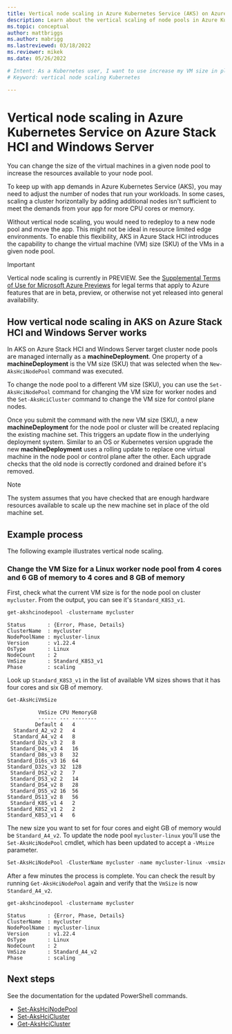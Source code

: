```yaml
---
title: Vertical node scaling in Azure Kubernetes Service (AKS) on Azure Stack HCI and Windows Server
description: Learn about the vertical scaling of node pools in Azure Kubernetes Service (AKS) on Azure Stack HCI
ms.topic: conceptual
author: mattbriggs
ms.author: mabrigg 
ms.lastreviewed: 03/18/2022
ms.reviewer: mikek
ms.date: 05/26/2022

# Intent: As a Kubernetes user, I want to use increase my VM size in place to grow my nodes to keep up with application demand.
# Keyword: vertical node scaling Kubernetes

---
```

# Vertical node scaling in Azure Kubernetes Service on Azure Stack HCI and Windows Server

You can change the size of the virtual machines in a given node pool to increase the resources available to your node pool.

To keep up with app demands in Azure Kubernetes Service (AKS), you may need to adjust the number of nodes that run your workloads. In some cases, scaling a cluster horizontally by adding additional nodes isn't sufficient to meet the demands from your app for more CPU cores or memory. 

Without vertical node scaling, you would need to redeploy to a new node pool and move the app. This might not be ideal in resource limited edge environments. To enable this flexibility, AKS in Azure Stack HCI introduces the capability to change the virtual machine (VM) size (SKU) of the VMs in a given node pool.

> [!IMPORTANT]
> Vertical node scaling is currently in PREVIEW.
> See the [Supplemental Terms of Use for Microsoft Azure Previews](https://azure.microsoft.com/support/legal/preview-supplemental-terms/) for legal terms that apply to Azure features that are in beta, preview, or otherwise not yet released into general availability.
## How vertical node scaling in AKS on Azure Stack HCI and Windows Server works

In AKS on Azure Stack HCI and Windows Server target cluster node pools are managed internally as a **machineDeployment**. One property of a **machineDeployment** is the VM size (SKU) that was selected when the `New-AksHciNodePool` command was executed.

To change the node pool to a different VM size (SKU), you can use the `Set-AksHciNodePool` command for changing the VM size for worker nodes and the `Set-AksHciCluster` command to change the VM size for control plane nodes.

Once you submit the command with the new VM size (SKU), a new **machineDeployment** for the node pool or cluster will be created replacing the existing machine set. This triggers an update flow in the underlying deployment system. Similar to an OS or Kubernetes version upgrade the new **machineDeployment** uses a rolling update to replace one virtual machine in the node pool or control plane after the other. Each upgrade checks that the old node is correctly cordoned and drained before it's removed.

> [!NOTE]
> The system assumes that you have checked that are enough hardware resources available to scale up the new machine set in place of the old machine set.

## Example process

The following example illustrates vertical node scaling.
### Change the VM Size for a Linux worker node pool from 4 cores and 6 GB of memory to 4 cores and 8 GB of memory

First, check what the current VM size is for the node pool on cluster `mycluster`. From the output, you can see it's `Standard_K8S3_v1`.

``` powershell
get-akshcinodepool -clustername mycluster
```

```output
Status       : {Error, Phase, Details}
ClusterName  : mycluster
NodePoolName : mycluster-linux
Version      : v1.22.4
OsType       : Linux
NodeCount    : 2
VmSize       : Standard_K8S3_v1
Phase        : scaling
```

Look up `Standard_K8S3_v1` in the list of available VM sizes shows that it has four cores and six GB of memory. 

``` powershell
Get-AksHciVmSize
```

```output
          VmSize CPU MemoryGB
          ------ --- --------
         Default 4   4
  Standard_A2_v2 2   4
  Standard_A4_v2 4   8
 Standard_D2s_v3 2   8
 Standard_D4s_v3 4   16
 Standard_D8s_v3 8   32
Standard_D16s_v3 16  64
Standard_D32s_v3 32  128
 Standard_DS2_v2 2   7
 Standard_DS3_v2 2   14
 Standard_DS4_v2 8   28
 Standard_DS5_v2 16  56
Standard_DS13_v2 8   56
 Standard_K8S_v1 4   2
Standard_K8S2_v1 2   2
Standard_K8S3_v1 4   6
```

The new size you want to set for four cores and eight GB of memory would be `Standard_A4_v2`.
To update the node pool `mycluster-linux` you'll use the `Set-AksHciNodePool` cmdlet, which has been updated to accept a `-VMsize` parameter.

``` powershell
Set-AksHciNodePool -ClusterName mycluster -name mycluster-linux -vmsize Standard_A4_v2
```

After a few minutes the process is complete. You can check the result by running `Get-AksHciNodePool` again and verify that the `VmSize` is now `Standard_A4_v2`.

``` powershell
get-akshcinodepool -clustername mycluster
```

```outpout
Status       : {Error, Phase, Details}
ClusterName  : mycluster
NodePoolName : mycluster-linux
Version      : v1.22.4
OsType       : Linux
NodeCount    : 2
VmSize       : Standard_A4_v2
Phase        : scaling
```

## Next steps

See the documentation for the updated PowerShell commands.
- [Set-AksHciNodePool](reference/ps/set-akshcinodepool.md)
- [Set-AksHciCluster](reference/ps/set-akshcicluster.md)
- [Get-AksHciCluster](reference/ps/get-akshcicluster.md)